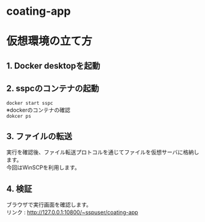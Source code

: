 # coating-app

# 仮想環境の立て方

## 1. Docker desktopを起動

## 2. sspcのコンテナの起動
  `docker start sspc`  
※dockerのコンテナの確認  
  `dokcer ps`

## 3. ファイルの転送
実行を確認後、ファイル転送プロトコルを通じてファイルを仮想サーバに格納します。  
今回はWinSCPを利用します。

## 4. 検証
ブラウザで実行画面を確認します。  
リンク : http://127.0.0.1:10800/~sspuser/coating-app
